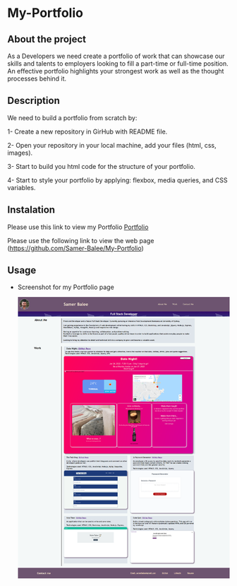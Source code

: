# My-Portfolio

## About the project

As a Developers we need create a  portfolio of work that can showcase our skills and talents to employers looking to fill a part-time or full-time position. An effective portfolio highlights your strongest work as well as the thought processes behind it.

## Description

We need to build a portfolio from scratch by:

1- Create a new repository in GirHub with README file.

2- Open your repository in your local machine, add your files (html, css, images).

3- Start to build you html code for the structure of your portfolio.

4- Start to style your portfolio by applying: flexbox, media queries, and CSS variables.

## Instalation

Please use this link to view my Portfolio [Portfolio](https://samer-balee.github.io/My-Portfolio/)

Please use the following link to view the web page (https://github.com/Samer-Balee/My-Portfolio)
 

## Usage

- Screenshot for my Portfolio page 
  
   ![alt text](assets/images/screenshot-portfolio.png)



